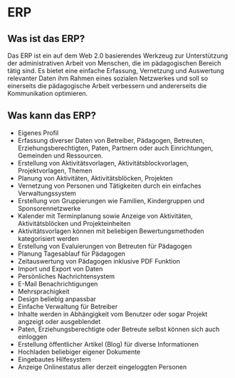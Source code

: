 # ERP

## Was ist das ERP?

Das ERP ist ein auf dem Web 2.0 basierendes Werkzeug zur Unterstützung der administrativen Arbeit von Menschen, die im
pädagogischen Bereich tätig sind. Es bietet eine einfache Erfassung, Vernetzung und Auswertung relevanter Daten ihm
Rahmen eines sozialen Netzwerkes und soll so einerseits die pädagogische Arbeit verbessern und andererseits die
Kommunikation optimieren.

## Was kann das ERP?

- Eigenes Profil
- Erfassung diverser Daten von Betreiber, Pädagogen, Betreuten, Erziehungsberechtigten, Paten, Partnern oder auch Einrichtungen, Gemeinden und Ressourcen.
- Erstellung von Aktivitätsvorlagen, Aktivitätsblockvorlagen, Projektvorlagen, Themen
- Planung von Aktivitäten, Aktivitätsblöcken, Projekten
- Vernetzung von Personen und Tätigkeiten durch ein einfaches Verwaltungssystem
- Erstellung von Gruppierungen wie Familien, Kindergruppen und Sponsorennetzwerke
- Kalender mit Terminplanung sowie Anzeige von Aktivitäten, Aktivitätsblöcken und Projekteinheiten
- Aktivitätsvorlagen können mit beliebigen Bewertungsmethoden kategorisiert werden
- Erstellung von Evaluierungen von Betreuten für Pädagogen
- Planung Tagesablauf für Pädagogen
- Zeitauswertung von Pädagogen inklusive PDF Funktion
- Import und Export von Daten
- Persönliches Nachrichtensystem
- E-Mail Benachrichtigungen
- Mehrsprachigkeit
- Design beliebig anpassbar
- Einfache Verwaltung für Betreiber
- Inhalte werden in Abhängigkeit vom Benutzer oder sogar Projekt angzeigt oder ausgeblendet
- Paten, Erziehungsberechtigte oder Betreute selbst können sich auch einloggen
- Erstellung öffentlicher Artikel (Blog) für diverse Informationen
- Hochladen beliebiger eigener Dokumente
- Eingebautes Hilfesystem
- Anzeige Onlinestatus aller derzeit eingeloggten Personen
